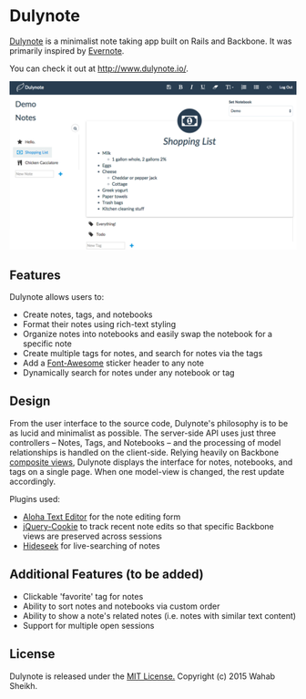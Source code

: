 # Dulynote

[Dulynote][site] is a minimalist note taking app built on Rails and Backbone. It was
primarily inspired by [Evernote](https://evernote.com/).

You can check it out at http://www.dulynote.io/.

![screenshot]

## Features

Dulynote allows users to:

* Create notes, tags, and notebooks
* Format their notes using rich-text styling
* Organize notes into notebooks and easily swap the notebook for a specific note
* Create multiple tags for notes, and search for notes via the tags
* Add a [Font-Awesome](http://fortawesome.github.io/Font-Awesome/) sticker header to any note
* Dynamically search for notes under any notebook or tag

## Design

From the user interface to the source code, Dulynote's philosophy is to be as lucid
and minimalist as possible. The server-side API uses just three controllers – Notes, Tags, and Notebooks – and the processing of model relationships is handled on the client-side. Relying
heavily on Backbone [composite views](https://github.com/thoughtbot/backbone-support), Dulynote displays the interface for notes, notebooks, and tags on a single page. When one model-view is changed, the rest update accordingly.

Plugins used:
* [Aloha Text Editor](http://www.alohaeditor.org/Content.Node/index.html) for the note editing form
* [jQuery-Cookie](https://github.com/carhartl/jquery-cookie) to track recent note edits so that specific Backbone views are preserved across sessions
* [Hideseek](http://vdw.github.io/HideSeek/) for live-searching of notes

## Additional Features (to be added)

* Clickable 'favorite' tag for notes
* Ability to sort notes and notebooks via custom order
* Ability to show a note's related notes (i.e. notes with similar text content)
* Support for multiple open sessions

## License
Dulynote is released under the [MIT License.][license] Copyright (c) 2015 Wahab Sheikh.


[site]: http://www.dulynote.io/
[screenshot]: ./app/assets/images/screenshot.png
[license]: ./LICENSE
